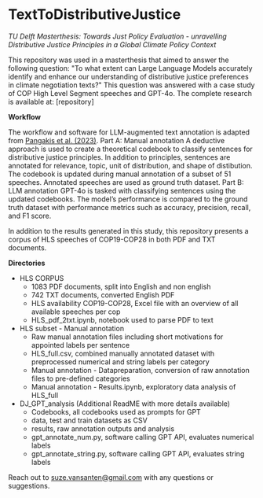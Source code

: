 # TextToDistributiveJustice
*TU Delft Masterthesis: Towards Just Policy Evaluation - unravelling Distributive Justice Principles in a Global Climate Policy Context* 

This repository was used in a masterthesis that aimed to answer the following question: 
"To what extent can Large Language Models accurately identify and enhance our understanding of distributive justice preferences in climate negotiation texts?"
This question was answered with a case study of COP High Level Segment speeches and GPT-4o. The complete research is available at: [repository]

**Workflow**

The workflow and software for LLM-augmented text annotation is adapted from [Pangakis et al. (2023)](https://arxiv.org/abs/2306.00176).
Part A: Manual annotation
A deductive approach is used to create a theoretical codebook to classify sentences for distributive justice principles. In addition to principles, sentences are annotated for relevance, topic, unit of distribution, and shape of distibution. 
The codebook is updated during manual annotation of a subset of 51 speeches. Annotated speeches are used as ground truth dataset. 
Part B: LLM annotation
GPT-4o is tasked with classifying sentences using the updated codebooks. 
The model’s performance is compared to the ground truth dataset with performance metrics such as accuracy, precision, recall, and F1 score.

In addition to the results generated in this study, this repository presents a corpus of HLS speeches of COP19-COP28 in both PDF and TXT documents.

**Directories**
- HLS CORPUS
  - 1083 PDF documents, split into English and non english
  - 742 TXT documents, converted English PDF 
  - HLS availability COP19-COP28, Excel file with an overview of all available speeches per cop
  - HLS_pdf_2txt.ipynb, notebook used to parse PDF to text
- HLS subset - Manual annotation
  - Raw manual annotation files including short motivations for appointed labels per sentence
  - HLS_full.csv, combined manually annotated dataset with preprocessed numerical and string labels per category
  - Manual annotation - Datapreparation, conversion of raw annotation files to pre-defined categories
  - Manual annotation - Results.ipynb, exploratory data analysis of HLS_full
- DJ_GPT_analysis (Additional ReadME with more details available)
  - Codebooks, all codebooks used as prompts for GPT
  - data, test and train datasets as CSV
  - results, raw annotation outputs and analysis
  - gpt_annotate_num.py, software calling GPT API, evaluates numerical labels
  - gpt_annotate_string.py, software calling GPT API, evaluates string labels


Reach out to suze.vansanten@gmail.com with any questions or suggestions. 